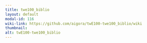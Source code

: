```yaml
---
title: twe100_biblio
layout: default
modal-id: 116
wiki-link: https://github.com/aigora/twE100-twe100_biblio/wiki
thumbnail: 
alt: twE100-twe100_biblio
---
```


